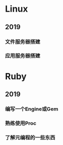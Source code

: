 # Linux

## 2019
### 文件服务器搭建
### 应用服务器搭建


# Ruby

## 2019
### 编写一个Engine或Gem
### 熟练使用Proc
### 了解元编程的一些东西


